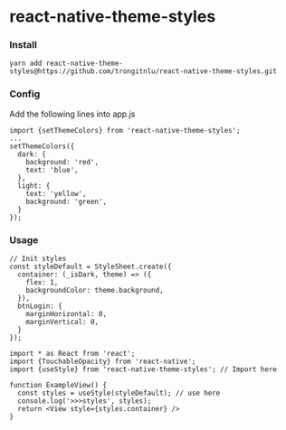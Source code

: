 # react-native-theme-styles
### Install
`yarn add react-native-theme-styles@https://github.com/trongitnlu/react-native-theme-styles.git`

### Config
Add the following lines into app.js
```
import {setThemeColors} from 'react-native-theme-styles';
...
setThemeColors({
  dark: {
    background: 'red',
    text: 'blue',
  },
  light: {
    text: 'yellow',
    background: 'green',
  }
});
```

### Usage

```
// Init styles
const styleDefault = StyleSheet.create({
  container: (_isDark, theme) => ({
    flex: 1,
    backgroundColor: theme.background,
  }),
  btnLogin: {
    marginHorizontal: 0,
    marginVertical: 0,
  }
});

import * as React from 'react';
import {TouchableOpacity} from 'react-native';
import {useStyle} from 'react-native-theme-styles'; // Import here

function ExampleView() {
  const styles = useStyle(styleDefault); // use here
  console.log('>>>styles', styles);
  return <View style={styles.container} />
}
```
